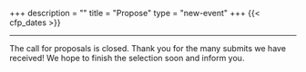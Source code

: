 +++
description = ""
title = "Propose"
type = "new-event"
+++
{{< cfp_dates >}}

<hr>
The call for proposals is closed. Thank you for the many submits we have received! We hope to finish the selection soon and inform you.